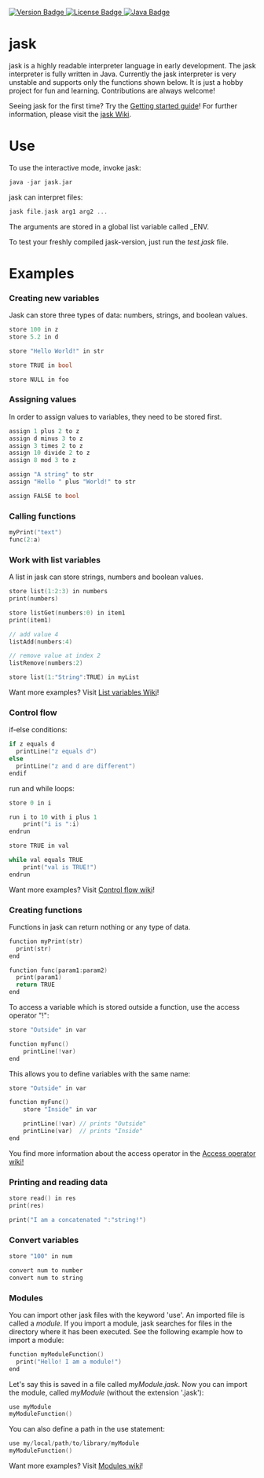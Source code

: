 <p>
    <a href="https://github.com/jpaffrath/jask/releases">
        <img src="https://img.shields.io/badge/version-0.0.1-orange.svg"
             alt="Version Badge">
    </a>
    <a href="https://github.com/jpaffrath/jask/blob/master/LICENSE">
        <img src="https://img.shields.io/badge/license-GPL--3.0-blue.svg"
             alt="License Badge">
    </a>
    <a href="https://java.com/">
        <img src="https://img.shields.io/badge/required java version-1.7-green.svg"
             alt="Java Badge">
    </a>
</p>

# jask
jask is a highly readable interpreter language in early development.
The jask interpreter is fully written in Java.
Currently the jask interpreter is very unstable and supports only the functions shown below.
It is just a hobby project for fun and learning.
Contributions are always welcome!

Seeing jask for the first time? Try the [Getting started guide](https://github.com/jpaffrath/jask/wiki/Getting-started)!
For further information, please visit the [jask Wiki](https://github.com/jpaffrath/jask/wiki).

# Use
To use the interactive mode, invoke jask:
```C
java -jar jask.jar
```
jask can interpret files:
```C
jask file.jask arg1 arg2 ...
```
The arguments are stored in a global list variable called _ENV.  

To test your freshly compiled jask-version, just run the _test.jask_ file.

# Examples
### Creating new variables
Jask can store three types of data: numbers, strings, and boolean values.
```C
store 100 in z
store 5.2 in d

store "Hello World!" in str

store TRUE in bool

store NULL in foo
```

### Assigning values
In order to assign values to variables, they need to be stored first.
```C
assign 1 plus 2 to z
assign d minus 3 to z
assign 3 times 2 to z
assign 10 divide 2 to z
assign 8 mod 3 to z

assign "A string" to str
assign "Hello " plus "World!" to str

assign FALSE to bool
```

### Calling functions
```C
myPrint("text")
func(2:a)
```

### Work with list variables
A list in jask can store strings, numbers and boolean values.
```C
store list(1:2:3) in numbers
print(numbers)

store listGet(numbers:0) in item1
print(item1)

// add value 4
listAdd(numbers:4)

// remove value at index 2
listRemove(numbers:2)

store list(1:"String":TRUE) in myList
```
Want more examples? Visit [List variables Wiki](https://github.com/jpaffrath/jask/wiki/List-variables-in-jask)!
### Control flow
if-else conditions:
```C
if z equals d
  printLine("z equals d")
else
  printLine("z and d are different")
endif
```
run and while loops:
```C
store 0 in i

run i to 10 with i plus 1
    print("i is ":i)
endrun

store TRUE in val

while val equals TRUE
    print("val is TRUE!")
endrun
```
Want more examples? Visit [Control flow wiki](https://github.com/jpaffrath/jask/wiki/Control-flow)!

### Creating functions
Functions in jask can return nothing or any type of data.
```C
function myPrint(str)
  print(str)
end

function func(param1:param2)
  print(param1)
  return TRUE
end
```
To access a variable which is stored outside a function, use the access operator "!":
```C
store "Outside" in var

function myFunc()
    printLine(!var)
end
```
This allows you to define variables with the same name:
```C
store "Outside" in var

function myFunc()
    store "Inside" in var

    printLine(!var) // prints "Outside"
    printLine(var)  // prints "Inside"
end
```
You find more information about the access operator in the [Access operator wiki!](https://github.com/jpaffrath/jask/wiki/The-access-operator)

### Printing and reading data
```C
store read() in res
print(res)

print("I am a concatenated ":"string!")
```

### Convert variables
```C
store "100" in num

convert num to number
convert num to string
```

### Modules
You can import other jask files with the keyword 'use'.
An imported file is called a _module_.
If you import a module, jask searches for files in the directory where it has been executed.
See the following example how to import a module:
```C
function myModuleFunction()
  print("Hello! I am a module!")
end
```
Let's say this is saved in a file called _myModule.jask_.
Now you can import the module, called _myModule_ (without the extension '.jask'):
```C
use myModule
myModuleFunction()
```
You can also define a path in the use statement:
```C
use my/local/path/to/library/myModule
myModuleFunction()
```
Want more examples? Visit [Modules wiki](https://github.com/jpaffrath/jask/wiki/Modules)!

